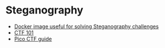 # Steganography

 - [Docker image useful for solving Steganography challenges ](https://hub.docker.com/r/dominicbreuker/stego-toolkit)
 - [CTF 101](https://ctf101.org/)
 - [Pico CTF guide](https://picoctf.org/resources)
